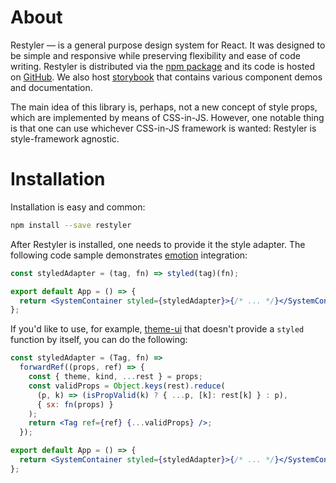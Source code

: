 # About

Restyler — is a general purpose design system for React. It was designed to be simple and responsive while preserving flexibility and ease of code writing. Restyler is distributed via the [npm package](https://www.npmjs.com/restyler) and its code is hosted on [GitHub](https://github.com/albnnc/restyler). We also host [storybook](https://albnnc.github.io/restyler) that contains various component demos and documentation.

The main idea of this library is, perhaps, not a new concept of style props, which are implemented by means of CSS-in-JS. However, one notable thing is that one can use whichever CSS-in-JS framework is wanted: Restyler is style-framework agnostic.

# Installation

Installation is easy and common:

```sh
npm install --save restyler
```

After Restyler is installed, one needs to provide it the style adapter. The following code sample demonstrates [emotion](https://emotion.sh) integration:

```jsx
const styledAdapter = (tag, fn) => styled(tag)(fn);

export default App = () => {
  return <SystemContainer styled={styledAdapter}>{/* ... */}</SystemContainer>;
};
```

If you'd like to use, for example, [theme-ui](https://theme-ui.com/) that doesn't provide a `styled` function by itself, you can do the following:

```jsx
const styledAdapter = (Tag, fn) =>
  forwardRef((props, ref) => {
    const { theme, kind, ...rest } = props;
    const validProps = Object.keys(rest).reduce(
      (p, k) => (isPropValid(k) ? { ...p, [k]: rest[k] } : p),
      { sx: fn(props) }
    );
    return <Tag ref={ref} {...validProps} />;
  });

export default App = () => {
  return <SystemContainer styled={styledAdapter}>{/* ... */}</SystemContainer>;
};
```
